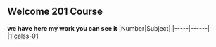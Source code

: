 ## Welcome 201 Course
**we have here my work you can see it**
|Number|Subject|
|-----|------|
|1|[calss-01](https://anasahmad96.github.io/ReadingNote201Course/class-01)
